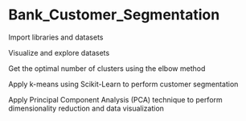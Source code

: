 # Bank_Customer_Segmentation
Import libraries and datasets

Visualize and explore datasets

Get the optimal number of clusters using the elbow method

Apply k-means using Scikit-Learn to perform customer segmentation

Apply Principal Component Analysis (PCA) technique to perform dimensionality reduction and data visualization
